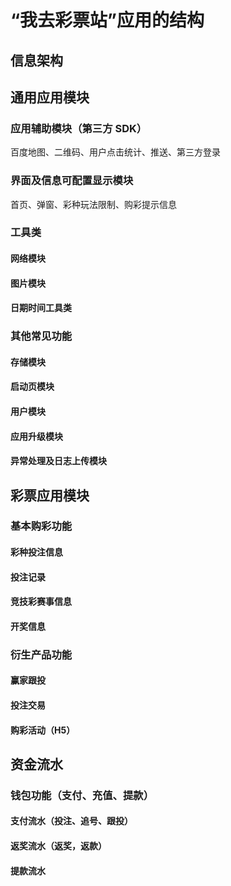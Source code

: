 # “我去彩票站”应用的结构

## 信息架构
## 通用应用模块

### 应用辅助模块（第三方 SDK）
百度地图、二维码、用户点击统计、推送、第三方登录
### 界面及信息可配置显示模块
首页、弹窗、彩种玩法限制、购彩提示信息
### 工具类
#### 网络模块
#### 图片模块
#### 日期时间工具类
### 其他常见功能
#### 存储模块
#### 启动页模块
#### 用户模块
#### 应用升级模块
#### 异常处理及日志上传模块

## 彩票应用模块
### 基本购彩功能
#### 彩种投注信息
#### 投注记录
#### 竞技彩赛事信息
#### 开奖信息

### 衍生产品功能
#### 赢家跟投
#### 投注交易
#### 购彩活动（H5）


## 资金流水
### 钱包功能（支付、充值、提款）
#### 支付流水（投注、追号、跟投）
#### 返奖流水（返奖，返款）
#### 提款流水

